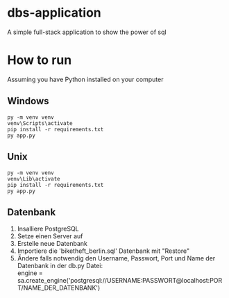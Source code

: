 # dbs-application
A simple full-stack application to show the power of sql

# How to run

Assuming you have Python installed on your computer

## Windows

```shell
py -m venv venv
venv\Scripts\activate
pip install -r requirements.txt
py app.py
```

## Unix

```shell
py -m venv venv
venv\Lib\activate
pip install -r requirements.txt
py app.py
```

## Datenbank 

1. Insalliere PostgreSQL
2. Setze einen Server auf
3. Erstelle neue Datenbank
4. Importiere die 'biketheft_berlin.sql' Datenbank mit "Restore"
5. Ändere falls notwendig den Username, Passwort, Port und Name der Datenbank in der db.py Datei:  
    engine = sa.create_engine('postgresql://USERNAME:PASSWORT@localhost:PORT/NAME_DER_DATENBANK')